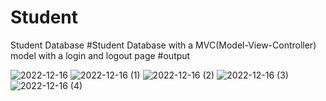 # Student
Student Database
#Student Database with a MVC(Model-View-Controller) model with a login and logout page
#output

![2022-12-16](https://user-images.githubusercontent.com/115660974/208130352-b3d6540e-ecd4-41ab-951e-93980816d52b.png)
![2022-12-16 (1)](https://user-images.githubusercontent.com/115660974/208130460-3f52d425-3a57-4f58-a760-3b4f702530ae.png)
![2022-12-16 (2)](https://user-images.githubusercontent.com/115660974/208130482-fb649c46-ac56-4711-b89e-55876763729d.png)
![2022-12-16 (3)](https://user-images.githubusercontent.com/115660974/208130500-8480ea9c-2aaf-4ade-b9f4-3309af4c25ea.png)
![2022-12-16 (4)](https://user-images.githubusercontent.com/115660974/208130519-b06a92ec-c769-4baa-bc65-fad17b19e56a.png)
